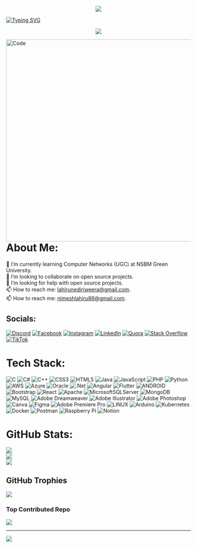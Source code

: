<p align="center">
  <img src="https://readme-typing-svg.herokuapp.com?color=4834d4&size=42&center=true&vCenter=true&width=1000&height=70&lines=Hi+%F0%9F%91%8B%2C+I'm+LAHIRU+N+EDIRIWEERA">
</p>

[![Typing SVG](https://readme-typing-svg.herokuapp.com?color=4834d4&width=1000&lines=-+-+-+-+-+-+-+-+-+-+-+-+-+-+-+-+-+-+-+-+-+-+-+-+-+-+-+-+-+-+-+-+-+-+-+-+-+-+-+-+-+-+-+-+-+-+-+-+-+-+-+)](https://git.io/typing-svg)
<p align="center">
  <img src="https://readme-typing-svg.herokuapp.com?color=90EE90&center=true&vCenter=true&width=1200&height=45&lines=Undergraduate+in+BSc+(Hons)+Computer+Networks;NSBM+Green+University+(NSBM)">
</p >
<img align="right" alt="Code" width="550" src="https://www.digisailor.com/assets/img/services-details/5.gif">

# About Me:
🌱 I’m currently learning Computer Networks (UGC) at NSBM Green University.<br>👯 I’m looking to collaborate on open source projects.<br>🤔 I’m looking for help with open source projects.<br>📫 How to reach me: lahirunediriweera@gmail.com.<br>📫 How to reach me: nimeshlahiru86@gmail.com.


## Socials:
[![Discord](https://img.shields.io/badge/Discord-%237289DA.svg?logo=discord&logoColor=white)](https://discord.gg/lnediriweera#0351) [![Facebook](https://img.shields.io/badge/Facebook-%231877F2.svg?logo=Facebook&logoColor=white)](https://facebook.com/lahiru.nimesh.3701) [![Instagram](https://img.shields.io/badge/Instagram-%23E4405F.svg?logo=Instagram&logoColor=white)](https://instagram.com/lahiru_n_ediri) [![LinkedIn](https://img.shields.io/badge/LinkedIn-%230077B5.svg?logo=linkedin&logoColor=white)](https://linkedin.com/in/lahiru-n-ediriweera) [![Quora](https://img.shields.io/badge/Quora-%23B92B27.svg?logo=Quora&logoColor=white)](https://quora.com/profile/https://ta.quora.com/profile/Lahiru-Ediriweera) [![Stack Overflow](https://img.shields.io/badge/-Stackoverflow-FE7A16?logo=stack-overflow&logoColor=white)](https://stackoverflow.com/users/21589349) [![TikTok](https://img.shields.io/badge/TikTok-%23000000.svg?logo=TikTok&logoColor=white)](https://tiktok.com/@https://www.tiktok.com/@ediriweeraln?_t=8cJEYwCG8xN&_r=1) 

# Tech Stack:
![C](https://img.shields.io/badge/c-%2300599C.svg?style=plastic&logo=c&logoColor=white) ![C#](https://img.shields.io/badge/c%23-%23239120.svg?style=plastic&logo=c-sharp&logoColor=white) ![C++](https://img.shields.io/badge/c++-%2300599C.svg?style=plastic&logo=c%2B%2B&logoColor=white) ![CSS3](https://img.shields.io/badge/css3-%231572B6.svg?style=plastic&logo=css3&logoColor=white) ![HTML5](https://img.shields.io/badge/html5-%23E34F26.svg?style=plastic&logo=html5&logoColor=white) ![Java](https://img.shields.io/badge/java-%23ED8B00.svg?style=plastic&logo=java&logoColor=white) ![JavaScript](https://img.shields.io/badge/javascript-%23323330.svg?style=plastic&logo=javascript&logoColor=%23F7DF1E) ![PHP](https://img.shields.io/badge/php-%23777BB4.svg?style=plastic&logo=php&logoColor=white) ![Python](https://img.shields.io/badge/python-3670A0?style=plastic&logo=python&logoColor=ffdd54) ![AWS](https://img.shields.io/badge/AWS-%23FF9900.svg?style=plastic&logo=amazon-aws&logoColor=white) ![Azure](https://img.shields.io/badge/azure-%230072C6.svg?style=plastic&logo=azure-devops&logoColor=white) ![Oracle](https://img.shields.io/badge/Oracle-F80000?style=plastic&logo=oracle&logoColor=white) ![.Net](https://img.shields.io/badge/.NET-5C2D91?style=plastic&logo=.net&logoColor=white) ![Angular](https://img.shields.io/badge/angular-%23DD0031.svg?style=plastic&logo=angular&logoColor=white) ![Flutter](https://img.shields.io/badge/Flutter-%2302569B.svg?style=plastic&logo=Flutter&logoColor=white) ![ANDROID](https://img.shields.io/badge/android-%2320232a.svg?style=plastic&logo=android&logoColor=%a4c639) ![Bootstrap](https://img.shields.io/badge/bootstrap-%23563D7C.svg?style=plastic&logo=bootstrap&logoColor=white) ![React](https://img.shields.io/badge/react-%2320232a.svg?style=plastic&logo=react&logoColor=%2361DAFB) ![Apache](https://img.shields.io/badge/apache-%23D42029.svg?style=plastic&logo=apache&logoColor=white) ![MicrosoftSQLServer](https://img.shields.io/badge/Microsoft%20SQL%20Sever-CC2927?style=plastic&logo=microsoft%20sql%20server&logoColor=white) ![MongoDB](https://img.shields.io/badge/MongoDB-%234ea94b.svg?style=plastic&logo=mongodb&logoColor=white) ![MySQL](https://img.shields.io/badge/mysql-%2300f.svg?style=plastic&logo=mysql&logoColor=white) ![Adobe Dreamweaver](https://img.shields.io/badge/Adobe%20Dreamweaver-FF61F6.svg?style=plastic&logo=Adobe%20Dreamweaver&logoColor=white) ![Adobe Illustrator](https://img.shields.io/badge/adobeillustrator-%23FF9A00.svg?style=plastic&logo=adobeillustrator&logoColor=white) ![Adobe Photoshop](https://img.shields.io/badge/adobephotoshop-%2331A8FF.svg?style=plastic&logo=adobephotoshop&logoColor=white) ![Canva](https://img.shields.io/badge/Canva-%2300C4CC.svg?style=plastic&logo=Canva&logoColor=white) 	![Figma](https://img.shields.io/badge/figma-%23F24E1E.svg?style=plastic&logo=figma&logoColor=white) ![Adobe Premiere Pro](https://img.shields.io/badge/Adobe%20Premiere%20Pro-9999FF.svg?style=plastic&logo=Adobe%20Premiere%20Pro&logoColor=white) ![LINUX](https://img.shields.io/badge/Linux-FCC624?style=plastic&logo=linux&logoColor=black) ![Arduino](https://img.shields.io/badge/-Arduino-00979D?style=plastic&logo=Arduino&logoColor=white) ![Kubernetes](https://img.shields.io/badge/kubernetes-%23326ce5.svg?style=plastic&logo=kubernetes&logoColor=white) ![Docker](https://img.shields.io/badge/docker-%230db7ed.svg?style=plastic&logo=docker&logoColor=white) ![Postman](https://img.shields.io/badge/Postman-FF6C37?style=plastic&logo=postman&logoColor=white) ![Raspberry Pi](https://img.shields.io/badge/-RaspberryPi-C51A4A?style=plastic&logo=Raspberry-Pi) ![Notion](https://img.shields.io/badge/Notion-%23000000.svg?style=plastic&logo=notion&logoColor=white)
# GitHub Stats:
![](https://github-readme-stats.vercel.app/api?username=lahirunediriweera&theme=blue-green&hide_border=false&include_all_commits=true&count_private=true)<br/>
![](https://github-readme-streak-stats.herokuapp.com/?user=lahirunediriweera&theme=blue-green&hide_border=false)<br/>
![](https://github-readme-stats.vercel.app/api/top-langs/?username=lahirunediriweera&theme=blue-green&hide_border=false&include_all_commits=true&count_private=true&layout=compact)

## GitHub Trophies
![](https://github-profile-trophy.vercel.app/?username=lahirunediriweera&theme=radical&no-frame=false&no-bg=false&margin-w=4)

### Top Contributed Repo
![](https://github-contributor-stats.vercel.app/api?username=lahirunediriweera&limit=5&theme=tokyonight&combine_all_yearly_contributions=true)

---
[![](https://visitcount.itsvg.in/api?id=lahirunediriweera&icon=7&color=10)](https://visitcount.itsvg.in)

<!-- Proudly created with GPRM ( https://gprm.itsvg.in ) -->
